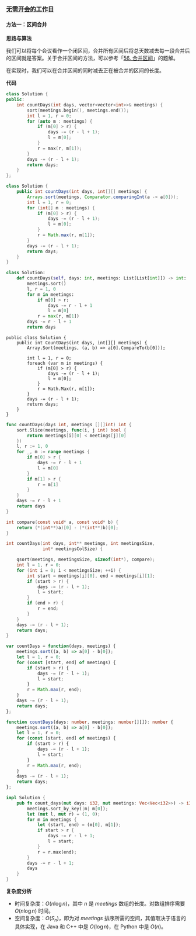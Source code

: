 ### [无需开会的工作日](https://leetcode.cn/problems/count-days-without-meetings/solutions/3713170/wu-xu-kai-hui-de-gong-zuo-ri-by-leetcode-6c3i/)

#### 方法一：区间合并

**思路与算法**

我们可以将每个会议看作一个闭区间，合并所有区间后将总天数减去每一段合并后的区间就是答案。关于合并区间的方法，可以参考「[56\. 合并区间](https://leetcode.cn/problems/merge-intervals/solutions/203562/he-bing-qu-jian-by-leetcode-solution/)」的题解。

在实现时，我们可以在合并区间的同时减去正在被合并的区间的长度。

**代码**

```C++
class Solution {
public:
    int countDays(int days, vector<vector<int>>& meetings) {
        sort(meetings.begin(), meetings.end());
        int l = 1, r = 0;
        for (auto m : meetings) {
            if (m[0] > r) {
                days -= (r - l + 1);
                l = m[0];
            }
            r = max(r, m[1]);
        }
        days -= (r - l + 1);
        return days;
    }
};
```

```Java
class Solution {
    public int countDays(int days, int[][] meetings) {
        Arrays.sort(meetings, Comparator.comparingInt(a -> a[0]));
        int l = 1, r = 0;
        for (int[] m : meetings) {
            if (m[0] > r) {
                days -= (r - l + 1);
                l = m[0];
            }
            r = Math.max(r, m[1]);
        }
        days -= (r - l + 1);
        return days;
    }
}
```

```Python
class Solution:
    def countDays(self, days: int, meetings: List[List[int]]) -> int:
        meetings.sort()
        l, r = 1, 0
        for m in meetings:
            if m[0] > r:
                days -= r - l + 1
                l = m[0]
            r = max(r, m[1])
        days -= r - l + 1
        return days

```

```CSharp
public class Solution {
    public int CountDays(int days, int[][] meetings) {
        Array.Sort(meetings, (a, b) => a[0].CompareTo(b[0]));

        int l = 1, r = 0;
        foreach (var m in meetings) {
            if (m[0] > r) {
                days -= (r - l + 1);
                l = m[0];
            }
            r = Math.Max(r, m[1]);
        }
        days -= (r - l + 1);
        return days;
    }
}
```

```Go
func countDays(days int, meetings [][]int) int {
    sort.Slice(meetings, func(i, j int) bool {
        return meetings[i][0] < meetings[j][0]
    })
    l, r := 1, 0
    for _, m := range meetings {
        if m[0] > r {
            days -= r - l + 1
            l = m[0]
        }
        if m[1] > r {
            r = m[1]
        }
    }
    days -= r - l + 1
    return days
}
```

```C
int compare(const void* a, const void* b) {
    return (*(int**)a)[0] - (*(int**)b)[0];
}

int countDays(int days, int** meetings, int meetingsSize,
              int* meetingsColSize) {

    qsort(meetings, meetingsSize, sizeof(int*), compare);
    int l = 1, r = 0;
    for (int i = 0; i < meetingsSize; ++i) {
        int start = meetings[i][0], end = meetings[i][1];
        if (start > r) {
            days -= (r - l + 1);
            l = start;
        }
        if (end > r) {
            r = end;
        }
    }
    days -= (r - l + 1);
    return days;
}
```

```JavaScript
var countDays = function(days, meetings) {
    meetings.sort((a, b) => a[0] - b[0]);
    let l = 1, r = 0;
    for (const [start, end] of meetings) {
        if (start > r) {
            days -= (r - l + 1);
            l = start;
        }
        r = Math.max(r, end);
    }
    days -= (r - l + 1);
    return days;
};
```

```TypeScript
function countDays(days: number, meetings: number[][]): number {
    meetings.sort((a, b) => a[0] - b[0]);
    let l = 1, r = 0;
    for (const [start, end] of meetings) {
        if (start > r) {
            days -= (r - l + 1);
            l = start;
        }
        r = Math.max(r, end);
    }
    days -= (r - l + 1);
    return days;
};
```

```Rust
impl Solution {
    pub fn count_days(mut days: i32, mut meetings: Vec<Vec<i32>>) -> i32 {
        meetings.sort_by_key(|m| m[0]);
        let (mut l, mut r) = (1, 0);
        for m in meetings {
            let (start, end) = (m[0], m[1]);
            if start > r {
                days -= r - l + 1;
                l = start;
            }
            r = r.max(end);
        }
        days -= r - l + 1;
        days
    }
}
```

**复杂度分析**

- 时间复杂度：$O(n\log n)$，其中 $n$ 是 $meetings$ 数组的长度。对数组排序需要 $O(n\log n)$ 时间。
- 空间复杂度：$O(S_n)$，即为对 $meetings$ 排序所需的空间，其值取决于语言的具体实现，在 Java 和 C++ 中是 $O(\log n)$，在 Python 中是 $O(n)$。

